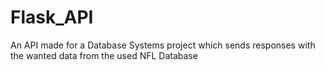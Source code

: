 # Flask_API
An API made for a Database Systems project which sends responses with the wanted data from the used NFL Database
